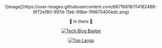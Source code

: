 <div align=center>
![image](https://user-images.githubusercontent.com/66716819/114182488-9f72e180-997d-11eb-99be-1f9870400edc.png)
  
  
  
  
 🙌 hi there 🙌
  
[![Tech Blog Badge](http://img.shields.io/badge/-Tech%20blog-black?style=flat-square&logo=github&link=https://velog.io/@nayeon15/)](https://velog.io/@nayeon15/)


[![Top Langs](https://github-readme-stats.vercel.app/api/top-langs/?username=nayeon15&layout=compact)](https://github.com/anuraghazra/github-readme-stats)
</div>
